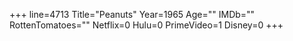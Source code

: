 +++
line=4713
Title="Peanuts"
Year=1965
Age=""
IMDb=""
RottenTomatoes=""
Netflix=0
Hulu=0
PrimeVideo=1
Disney=0
+++

